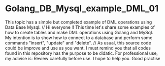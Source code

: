 # Golang_DB_Mysql_example_DML_01
This topic has a simple but completed example of DML  operations using Data Base Mysql.
//
Hi everyone !!
This time let's share some examples of how to create tables and make DML operations using Golang and MySql. My intention is to show how to connect to a database and perform some commands "insert", "update" and "delete".
//
As usual, this source code could be improve and use as you want. I must remind you that all codes found in this repository has the purpose to be didatic. For professional use, my adivise is: Review carefully before use.
I hope to help you. Good practise

